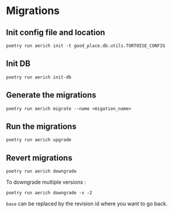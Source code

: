 # Migrations

## Init config file and location
```
poetry run aerich init -t good_place.db.utils.TORTOISE_CONFIG
```

## Init DB
```
poetry run aerich init-db
```
## Generate the migrations

```
poetry run aerich migrate --name <migation_name>
```

## Run the migrations

```
poetry run aerich upgrade
```

## Revert migrations

```
poetry run aerich downgrade
```
To downgrade multiple versions :
```
poetry run aerich downgrade -v -2 
```

`base` can be replaced by the revision id where you want to go back.
